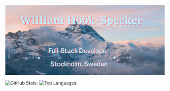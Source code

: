 <img src="https://github.com/sealfury/sealfury/blob/master/github_profile_header.png?raw=true">

![GitHub Stats:](https://github-readme-stats.vercel.app/api?username=sealfury&show_icons=true&theme=bear&line_height=14&bg_color=00000000&hide=issues)
![Top Languages:](https://github-readme-stats.vercel.app/api/top-langs/?username=sealfury&layout=compact&theme=bear&langs_count=5&line_height=16&bg_color=00000000)


